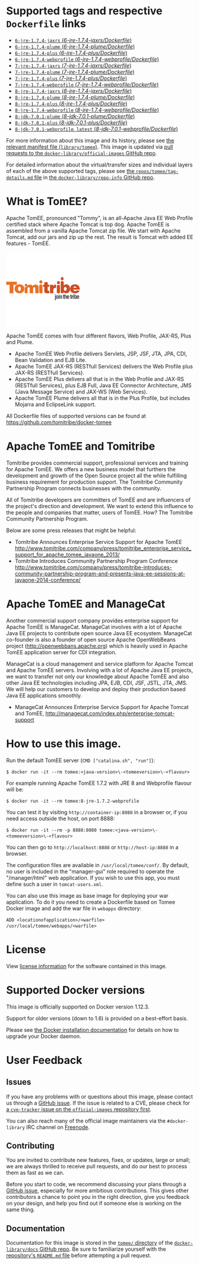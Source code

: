 # Supported tags and respective `Dockerfile` links

-	[`6-jre-1.7.4-jaxrs` (*6-jre-1.7.4-jaxrs/Dockerfile*)](https://github.com/tomitribe/docker-tomee/blob/592da5738fd23d6c8a483efce1710cf03ee508c6/6-jre-1.7.4-jaxrs/Dockerfile)
-	[`6-jre-1.7.4-plume` (*6-jre-1.7.4-plume/Dockerfile*)](https://github.com/tomitribe/docker-tomee/blob/592da5738fd23d6c8a483efce1710cf03ee508c6/6-jre-1.7.4-plume/Dockerfile)
-	[`6-jre-1.7.4-plus` (*6-jre-1.7.4-plus/Dockerfile*)](https://github.com/tomitribe/docker-tomee/blob/592da5738fd23d6c8a483efce1710cf03ee508c6/6-jre-1.7.4-plus/Dockerfile)
-	[`6-jre-1.7.4-webprofile` (*6-jre-1.7.4-webprofile/Dockerfile*)](https://github.com/tomitribe/docker-tomee/blob/592da5738fd23d6c8a483efce1710cf03ee508c6/6-jre-1.7.4-webprofile/Dockerfile)
-	[`7-jre-1.7.4-jaxrs` (*7-jre-1.7.4-jaxrs/Dockerfile*)](https://github.com/tomitribe/docker-tomee/blob/592da5738fd23d6c8a483efce1710cf03ee508c6/7-jre-1.7.4-jaxrs/Dockerfile)
-	[`7-jre-1.7.4-plume` (*7-jre-1.7.4-plume/Dockerfile*)](https://github.com/tomitribe/docker-tomee/blob/592da5738fd23d6c8a483efce1710cf03ee508c6/7-jre-1.7.4-plume/Dockerfile)
-	[`7-jre-1.7.4-plus` (*7-jre-1.7.4-plus/Dockerfile*)](https://github.com/tomitribe/docker-tomee/blob/592da5738fd23d6c8a483efce1710cf03ee508c6/7-jre-1.7.4-plus/Dockerfile)
-	[`7-jre-1.7.4-webprofile` (*7-jre-1.7.4-webprofile/Dockerfile*)](https://github.com/tomitribe/docker-tomee/blob/592da5738fd23d6c8a483efce1710cf03ee508c6/7-jre-1.7.4-webprofile/Dockerfile)
-	[`8-jre-1.7.4-jaxrs` (*8-jre-1.7.4-jaxrs/Dockerfile*)](https://github.com/tomitribe/docker-tomee/blob/592da5738fd23d6c8a483efce1710cf03ee508c6/8-jre-1.7.4-jaxrs/Dockerfile)
-	[`8-jre-1.7.4-plume` (*8-jre-1.7.4-plume/Dockerfile*)](https://github.com/tomitribe/docker-tomee/blob/592da5738fd23d6c8a483efce1710cf03ee508c6/8-jre-1.7.4-plume/Dockerfile)
-	[`8-jre-1.7.4-plus` (*8-jre-1.7.4-plus/Dockerfile*)](https://github.com/tomitribe/docker-tomee/blob/592da5738fd23d6c8a483efce1710cf03ee508c6/8-jre-1.7.4-plus/Dockerfile)
-	[`8-jre-1.7.4-webprofile` (*8-jre-1.7.4-webprofile/Dockerfile*)](https://github.com/tomitribe/docker-tomee/blob/592da5738fd23d6c8a483efce1710cf03ee508c6/8-jre-1.7.4-webprofile/Dockerfile)
-	[`8-jdk-7.0.1-plume` (*8-jdk-7.0.1-plume/Dockerfile*)](https://github.com/tomitribe/docker-tomee/blob/8c5b5a96305a9b935d304789fcf3707938a175d6/8-jdk-7.0.1-plume/Dockerfile)
-	[`8-jdk-7.0.1-plus` (*8-jdk-7.0.1-plus/Dockerfile*)](https://github.com/tomitribe/docker-tomee/blob/8c5b5a96305a9b935d304789fcf3707938a175d6/8-jdk-7.0.1-plus/Dockerfile)
-	[`8-jdk-7.0.1-webprofile`, `latest` (*8-jdk-7.0.1-webprofile/Dockerfile*)](https://github.com/tomitribe/docker-tomee/blob/8c5b5a96305a9b935d304789fcf3707938a175d6/8-jdk-7.0.1-webprofile/Dockerfile)

For more information about this image and its history, please see [the relevant manifest file (`library/tomee`)](https://github.com/docker-library/official-images/blob/master/library/tomee). This image is updated via [pull requests to the `docker-library/official-images` GitHub repo](https://github.com/docker-library/official-images/pulls?q=label%3Alibrary%2Ftomee).

For detailed information about the virtual/transfer sizes and individual layers of each of the above supported tags, please see [the `repos/tomee/tag-details.md` file](https://github.com/docker-library/repo-info/blob/master/repos/tomee/tag-details.md) in [the `docker-library/repo-info` GitHub repo](https://github.com/docker-library/repo-info).

# What is TomEE?

Apache TomEE, pronounced "Tommy", is an all-Apache Java EE Web Profile certified stack where Apache Tomcat is top dog. Apache TomEE is assembled from a vanilla Apache Tomcat zip file. We start with Apache Tomcat, add our jars and zip up the rest. The result is Tomcat with added EE features - TomEE.

![logo](https://raw.githubusercontent.com/docker-library/docs/4a10a52c08621b68c1b1b53b561f819d9e78c2e0/tomee/logo.png)

Apache TomEE comes with four different flavors, Web Profile, JAX-RS, Plus and Plume.

-	Apache TomEE Web Profile delivers Servlets, JSP, JSF, JTA, JPA, CDI, Bean Validation and EJB Lite.
-	Apache TomEE JAX-RS (RESTfull Services) delivers the Web Profile plus JAX-RS (RESTfull Services).
-	Apache TomEE Plus delivers all that is in the Web Profile and JAX-RS (RESTfull Services), plus EJB Full, Java EE Connector Architecture, JMS (Java Message Service) and JAX-WS (Web Services).
-	Apache TomEE Plume delivers all that is in the Plus Profile, but includes Mojarra and EclipseLink support.

All Dockerfile files of supported versions can be found at https://github.com/tomitribe/docker-tomee

# Apache TomEE and Tomitribe

Tomitribe provides commercial support, professional services and training for Apache TomEE. We offers a new business model that furthers the development and growth of the Open Source project all the while fulfilling business requirement for production support. The Tomitribe Community Partnership Program connects businesses with the community.

All of Tomitribe developers are committers of TomEE and are influencers of the project's direction and development. We want to extend this influence to the people and companies that matter, users of TomEE. How? The Tomitribe Community Partnership Program.

Below are some press releases that might be helpful:

-	Tomitribe Announces Enterprise Service Support for Apache TomEE http://www.tomitribe.com/company/press/tomitribe_enterprise_service_support_for_apache_tomee_javaone_2013/
-	Tomitribe Introduces Community Partnership Program Conference http://www.tomitribe.com/company/press/tomitribe-introduces-community-partnership-program-and-presents-java-ee-sessions-at-javaone-2014-conference/

# Apache TomEE and ManageCat

Another commercial support company provides enterprise support for Apache TomEE is ManageCat. ManageCat involves with a lot of Apache Java EE projects to contribute open source Java EE ecosystem. ManageCat co-founder is also a founder of open source Apache OpenWebBeans project (http://openwebbans.apache.org) which is heavily used in Apache TomEE application server for CDI integration.

ManageCat is a cloud management and service platform for Apache Tomcat and Apache TomEE servers. Involving with a lot of Apache Java EE projects, we want to transfer not only our knowledge about Apache TomEE and also other Java EE technologies including JPA, EJB, CDI, JSF, JSTL, JTA, JMS. We will help our customers to develop and deploy their production based Java EE applications smoothly.

-	ManageCat Announces Enterprise Service Support for Apache Tomcat and TomEE, http://managecat.com/index.php/enterprise-tomcat-support

# How to use this image.

Run the default TomEE server (`CMD ["catalina.sh", "run"]`):

```console
$ docker run -it --rm tomee:<java-version>\-<tomeeversion>\-<flavour>
```

For example running Apache TomEE 1.7.2 with JRE 8 and Webprofile flavour will be:

```console
$ docker run -it --rm tomee:8-jre-1.7.2-webprofile
```

You can test it by visiting `http://container-ip:8080` in a browser or, if you need access outside the host, on port 8888:

```console
$ docker run -it --rm -p 8888:8080 tomee:<java-version>\-<tomeeversion>\-<flavour>
```

You can then go to `http://localhost:8888` or `http://host-ip:8888` in a browser.

The configuration files are available in `/usr/local/tomee/conf/`. By default, no user is included in the "manager-gui" role required to operate the "/manager/html" web application. If you wish to use this app, you must define such a user in `tomcat-users.xml`.

You can also use this image as base image for deploying your war application. To do it you need to create a Dockerfile based on Tomee Docker image and add the war file in `webapps` directory:

	ADD <locationofapplication>/<warfile> /usr/local/tomee/webapps/<warfile>

# License

View [license information](http://www.apache.org/licenses/LICENSE-2.0) for the software contained in this image.

# Supported Docker versions

This image is officially supported on Docker version 1.12.3.

Support for older versions (down to 1.6) is provided on a best-effort basis.

Please see [the Docker installation documentation](https://docs.docker.com/installation/) for details on how to upgrade your Docker daemon.

# User Feedback

## Issues

If you have any problems with or questions about this image, please contact us through a [GitHub issue](https://github.com/tomitribe/docker-tomee/issues). If the issue is related to a CVE, please check for [a `cve-tracker` issue on the `official-images` repository first](https://github.com/docker-library/official-images/issues?q=label%3Acve-tracker).

You can also reach many of the official image maintainers via the `#docker-library` IRC channel on [Freenode](https://freenode.net).

## Contributing

You are invited to contribute new features, fixes, or updates, large or small; we are always thrilled to receive pull requests, and do our best to process them as fast as we can.

Before you start to code, we recommend discussing your plans through a [GitHub issue](https://github.com/tomitribe/docker-tomee/issues), especially for more ambitious contributions. This gives other contributors a chance to point you in the right direction, give you feedback on your design, and help you find out if someone else is working on the same thing.

## Documentation

Documentation for this image is stored in the [`tomee/` directory](https://github.com/docker-library/docs/tree/master/tomee) of the [`docker-library/docs` GitHub repo](https://github.com/docker-library/docs). Be sure to familiarize yourself with the [repository's `README.md` file](https://github.com/docker-library/docs/blob/master/README.md) before attempting a pull request.
